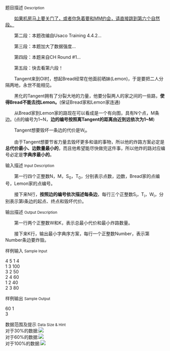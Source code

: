 <div class="panel panel-default">
<div class="area-title">
<span>
题目描述
<small>Description</small>
</span></div>
<div class="panel-body">

<p>　　<span style="text-decoration: underline;">如果机房马上要关门了，或者你急着要和MM约会，请直接跳到第六个自然段。</span></p>
<p>　　第二段：本题改编自Usaco Training 4.4.2...</p>
<p>　　第三段：本题加大了数据强度...</p>
<p>　　第四段：本题来自CH Round #1...</p>
<p>　　第五段：快去看第六段！</p>
<p><span>　　Tangent来到OI村，想起Bread经常在他面前晒妹(Lemon)，于是要把二人分隔两地，永世不能相见。</span></p>
<p><span>　　黑化的Tangent拥有了分裂大地的力量，他要分裂两人的家之间的一些路，</span><strong>使得Bread不能去找Lemon。</strong><span>(保证Bread家和Lemon家连通)</span></p>
<p><span>　　从Bread家到Lemon家的路现在可以看成是一个有向图，具有N个点，M条边。(点的编号为1~N，</span><strong>边的编号按照离Tangent的距离由近到远依次为1~M</strong><span>)</span></p>
<p><span>　　Tangent想要毁坏一条边的代价是W</span><sub>i</sub><span>。</span></p>
<p><span>　　由于Tangent想要节省力量去毁坏更多和谐的事物，所以他的炸路方案必定是</span><strong>总代价最小、边数量最小的</strong><span>，而且他希望能尽快做完这件事，所以他炸的路对应编号必定是</span><strong>字典序最小的</strong><span>。</span></p>

</div>
</div>

<div class="panel panel-default">
<div class="area-title">
<span>
输入描述
<small>Input Description</small>
</span></div>
<div class="panel-body">
<p><span>　　第一行四个正整数N，M，S</span><sub>0</sub><span>，T</span><sub>0</sub><span>，分别表示点数，边数，Bread家的点编号，Lemon家的点编号。</span></p>
<p><span><span>　　接下来N行，</span><strong>按照边的编号依次描述每条边</strong><span>，每行三个正整数S</span><sub>i</sub><span>，T</span><sub>i</sub><span>，W</span><sub>i</sub><span>，分别表示第i条边的起点、终点和毁坏代价。</span></span></p>

</div>
</div>
<div  class="panel panel-default">
<div class="area-title">
<span>
输出描述
<small>Output Description</small>
</span></div>
<div class="panel-body">

<p><span>　　第一行两个正整数W和K，表示总最小代价和最小炸路数量。</span></p>
<p><span><span>　　接下来K行，输出最小字典序方案，每行一个正整数Number，表示第Number条边要炸毁。</span></span></p>

</div>
</div>


<div class="panel panel-default">
<div class="area-title">
<span>
样例输入
<small>Sample Input</small>
</span></div>
<div class="panel-body">
<p>4 5 1 4<br>1 3 100<br>3 2 50<br>2 4 60<br>1 2 40<br>2 3 80</p>

</div>
</div>

<div class="panel panel-default">
<div class="area-title">
<span>
样例输出
<small>Sample Output</small>
</span></div>
<div class="panel-body">
<p>60 1<br>3</p>

</div>
</div>

<div class="panel panel-default">
<div class="area-title">
<span>
数据范围及提示
<small>Data Size & Hint</small>
</span></div>
<div class="panel-body">
<div>对于30%的数据:<img src="/source/codevs/codevs-2817/img/aHR0cDovL2xhdGV4LmNvZGVjb2dzLmNvbS9naWYubGF0ZXg_TlxsZXEmYW1wO3NwYWNlOzEwLCZhbXA7c3BhY2U7TVxsZXEmYW1wO3NwYWNlOzUwMA==.latex"></div>
<div>对于60%的数据:<img src="/source/codevs/codevs-2817/img/aHR0cDovL2xhdGV4LmNvZGVjb2dzLmNvbS9naWYubGF0ZXg_TlxsZXEmYW1wO3NwYWNlOzIwLCZhbXA7c3BhY2U7TVxsZXEmYW1wO3NwYWNlOzEwMDA=.latex"></div>
<div>对于100%的数据:<img src="/source/codevs/codevs-2817/img/aHR0cDovL2xhdGV4LmNvZGVjb2dzLmNvbS9naWYubGF0ZXg_TlxsZXEmYW1wO3NwYWNlOzUwLE1cbGVxJmFtcDtzcGFjZTs1MDAwLFdfe2l9XGxlcSZhbXA7c3BhY2U7MTBeezV9.latex"></div>
</div>
</div>